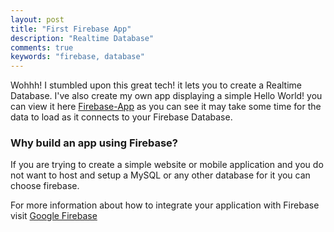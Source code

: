 ```yaml
---
layout: post
title: "First Firebase App"
description: "Realtime Database"
comments: true
keywords: "firebase, database"
---
```


Wohhh! I stumbled upon this great tech! it lets you to create a Realtime Database.
I've also create my own app displaying a simple Hello World! 
you can view it here <a href="https://webdevelopertony.github.io/firebase-app/" target="_blank">Firebase-App</a>
as you can see it may take some time for the data to load as it connects to your
Firebase Database.

### Why build an app using Firebase?

If you are trying to create a simple website or mobile application and
you do not want to host and setup a MySQL or any other database for it
you can choose firebase.

For more information about how to integrate your application with Firebase visit
<a href="https://firebase.google.com/" target="_blank">Google Firebase</a>


